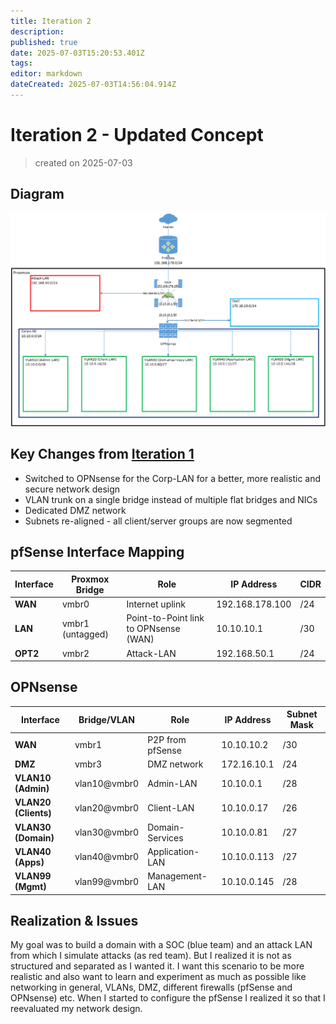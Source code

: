 ```yaml
---
title: Iteration 2
description: 
published: true
date: 2025-07-03T15:20:53.401Z
tags: 
editor: markdown
dateCreated: 2025-07-03T14:56:04.914Z
---
```


# Iteration 2 - Updated Concept

> created on 2025-07-03

## Diagram
![final_design_v1.png](/homelab/infrastructure/final_design_v1.png)

## Key Changes from [Iteration 1](/home-lab/Infrastructure/Network_Designs/Iteration_1)
- Switched to OPNsense for the Corp-LAN for a better, more realistic and secure network design
- VLAN trunk on a single bridge instead of multiple flat bridges and NICs
- Dedicated DMZ network
- Subnets re-aligned - all client/server groups are now segmented

## pfSense Interface Mapping
| Interface | Proxmox Bridge | Role | IP Address | CIDR |
|---|---|---|---|---|
| **WAN** | vmbr0 | Internet uplink | 192.168.178.100 | /24 |
| **LAN** | vmbr1 (untagged) | Point-to-Point link to OPNsense (WAN) | 10.10.10.1 | /30 |
| **OPT2**  | vmbr2 | Attack-LAN | 192.168.50.1 | /24 |

## OPNsense
| Interface | Bridge/VLAN | Role | IP Address | Subnet Mask |
| --- | --- | --- | --- | --- |
| **WAN** | vmbr1 | P2P from pfSense | 10.10.10.2 | /30 |
| **DMZ** | vmbr3 | DMZ network | 172.16.10.1 | /24 |
| **VLAN10 (Admin)** | vlan10@vmbr0 | Admin-LAN | 10.10.0.1 | /28 |
| **VLAN20 (Clients)** | vlan20@vmbr0 | Client-LAN | 10.10.0.17 | /26 |
| **VLAN30 (Domain)** | vlan30@vmbr0 | Domain-Services | 10.10.0.81 | /27 |
| **VLAN40 (Apps)** | vlan40@vmbr0 | Application-LAN | 10.10.0.113 | /27 |
| **VLAN99 (Mgmt)** | vlan99@vmbr0 | Management-LAN | 10.10.0.145 | /28 |


## Realization & Issues
My goal was to build a domain with a SOC (blue team) and an attack LAN from which I simulate attacks (as red team). But I realized it is not as structured and separated as I wanted it. I want this scenario to be more realistic and also want to learn and experiment as much as possible like networking in general, VLANs, DMZ, different firewalls (pfSense and OPNsense) etc. When I started to configure the pfSense I realized it so that I reevaluated my network design.


